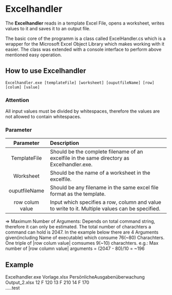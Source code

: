# Excelhandler  

The **Excelhandler** reads in a template Excel File, opens a worksheet, writes values to it and saves it to an output file.  

The basic core of the programm is a class called ExcelHandler.cs which is a wrapper for the Microsoft Excel Object Library which makes working with it easier. The class was extended with a console interface to perform above mentioned easy operation.  

## How to use **Excelhandler**  

```
Excelhandler.exe [templateFile] [worksheet] [ouputfileName] [row] [colum] [value]  
```

### Attention  

All input values must be divided by whitespaces, therefore the values are not allowed to contain whitespaces.  

### Parameter  

| Parameter | Description |  
|:-------------:|:-------------|  
| TemplateFile  |Should be the complete filename of an excelfile in the same directory as Excelhandler.exe.|  
|   Worksheet   |Should be the name of a worksheet in the excelfile.|  
| ouputfileName |Should be any filename in the same excel file format as the template.|  
|row colum value|Input which specifies a row, column and value to write to it. Multiple values can be specified.|  

=> Maximum Number of Arguments: Depends on total command string, therefore it can only be estimated. The total number of charachters a command can hold is 2047. In the example below there are 4 Arguments given(including Name of executable) which consume 76(~80) Charachters. One triple of |row colum value| comsumes 9(~10) charachters.
  e.g.: Max number of |row column value| arguments = (2047 - 80)/10 = ~196
  
  

## Example  

Excelhandler.exe Vorlage.xlsx PersönlicheAusgabenüberwachung Output_2.xlsx 12 F 120 13 F 210 14 F 170  
.....test
